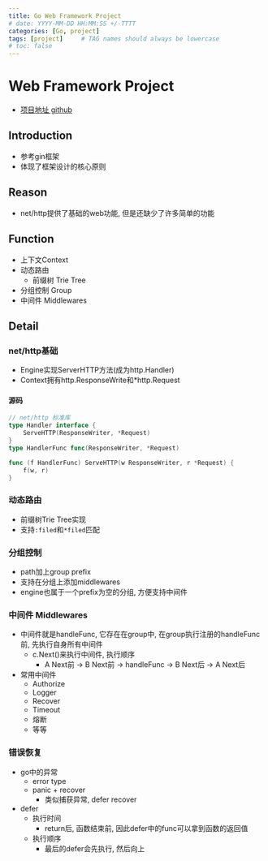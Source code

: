 ```yaml
---
title: Go Web Framework Project
# date: YYYY-MM-DD HH:MM:SS +/-TTTT
categories: [Go, project]
tags: [project]     # TAG names should always be lowercase
# toc: false
---
```


# Web Framework Project
- [项目地址 github](https://github.com/soongao/easygin)

## Introduction
- 参考gin框架
- 体现了框架设计的核心原则
  
## Reason
- net/http提供了基础的web功能, 但是还缺少了许多简单的功能

## Function
- 上下文Context
- 动态路由
  - 前缀树 Trie Tree
- 分组控制 Group
- 中间件 Middlewares

## Detail
### net/http基础
- Engine实现ServerHTTP方法(成为http.Handler)
- Context拥有http.ResponseWrite和*http.Request

#### 源码
```go
// net/http 标准库
type Handler interface {
	ServeHTTP(ResponseWriter, *Request)
}
type HandlerFunc func(ResponseWriter, *Request)

func (f HandlerFunc) ServeHTTP(w ResponseWriter, r *Request) {
	f(w, r)
}
```

### 动态路由
- 前缀树Trie Tree实现
- 支持`:filed`和`*filed`匹配

### 分组控制
- path加上group prefix
- 支持在分组上添加middlewares
- engine也属于一个prefix为空的分组, 方便支持中间件

### 中间件 Middlewares
- 中间件就是handleFunc, 它存在在group中, 在group执行注册的handleFunc前, 先执行自身所有中间件
  - c.Next()来执行中间件, 执行顺序
    - A Next前 -> B Next前 -> handleFunc -> B Next后 -> A Next后
- 常用中间件
  - Authorize
  - Logger
  - Recover
  - Timeout
  - 熔断
  - 等等

### 错误恢复
- go中的异常
  - error type
  - panic + recover
    - 类似捕获异常, defer recover
- defer
  - 执行时间
    - return后, 函数结束前, 因此defer中的func可以拿到函数的返回值
  - 执行顺序
    - 最后的defer会先执行, 然后向上